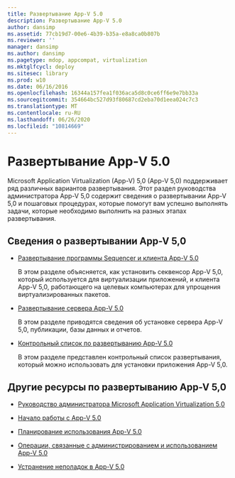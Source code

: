 ```yaml
---
title: Развертывание App-V 5.0
description: Развертывание App-V 5.0
author: dansimp
ms.assetid: 77cb19d7-00e6-4b39-b35a-e8a8ca0b807b
ms.reviewer: ''
manager: dansimp
ms.author: dansimp
ms.pagetype: mdop, appcompat, virtualization
ms.mktglfcycl: deploy
ms.sitesec: library
ms.prod: w10
ms.date: 06/16/2016
ms.openlocfilehash: 16344a157fea1f036aca5d8c0ce6ff6e9e7bb33a
ms.sourcegitcommit: 354664bc527d93f80687cd2eba70d1eea024c7c3
ms.translationtype: MT
ms.contentlocale: ru-RU
ms.lasthandoff: 06/26/2020
ms.locfileid: "10814669"
---
```

# Развертывание App-V 5.0


Microsoft Application Virtualization (App-V) 5,0 (App-V 5,0) поддерживает ряд различных вариантов развертывания. Этот раздел руководства администратора App-V 5,0 содержит сведения о развертывании App-V 5,0 и пошаговых процедурах, которые помогут вам успешно выполнять задачи, которые необходимо выполнить на разных этапах развертывания.

## <a href="" id="---------app-v-5-0-deployment-information"></a> Сведения о развертывании App-V 5,0


-   [Развертывание программы Sequencer и клиента App-V 5.0](deploying-the-app-v-50-sequencer-and-client.md)

    В этом разделе объясняется, как установить секвенсор App-V 5,0, который используется для виртуализации приложений, и клиента App-V 5,0, работающего на целевых компьютерах для упрощения виртуализированных пакетов.

-   [Развертывание сервера App-V 5.0](deploying-the-app-v-50-server.md)

    В этом разделе приводятся сведения об установке сервера App-V 5,0, публикации, базы данных и отчетов.

-   [Контрольный список по развертыванию App-V 5.0](app-v-50-deployment-checklist.md)

    В этом разделе представлен контрольный список развертывания, который можно использовать для установки приложения App-V 5,0.

## Другие ресурсы по развертыванию App-V 5,0


-   [Руководство администратора Microsoft Application Virtualization 5,0](microsoft-application-virtualization-50-administrators-guide.md)

-   [Начало работы с App-V 5.0](getting-started-with-app-v-50--rtm.md)

-   [Планирование использования App-V 5.0](planning-for-app-v-50-rc.md)

-   [Операции, связанные с администрированием и использованием App-V 5.0](operations-for-app-v-50.md)

-   [Устранение неполадок в App-V 5.0](troubleshooting-app-v-50.md)






 

 





